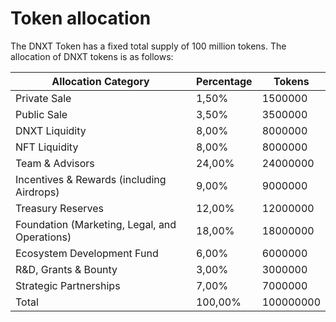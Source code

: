 # Token allocation

The DNXT Token has a fixed total supply of 100 million tokens. The allocation of DNXT tokens is as follows:

| Allocation Category                           | Percentage | Tokens    |
| --------------------------------------------- | ---------- | --------- |
| Private Sale                                  | 1,50%      | 1500000   |
| Public Sale                                   | 3,50%      | 3500000   |
| DNXT Liquidity                                | 8,00%      | 8000000   |
| NFT Liquidity                                 | 8,00%      | 8000000   |
| Team & Advisors                               | 24,00%     | 24000000  |
| Incentives & Rewards (including Airdrops)     | 9,00%      | 9000000   |
| Treasury Reserves                             | 12,00%     | 12000000  |
| Foundation (Marketing, Legal, and Operations) | 18,00%     | 18000000  |
| Ecosystem Development Fund                    | 6,00%      | 6000000   |
| R\&D, Grants & Bounty                         | 3,00%      | 3000000   |
| Strategic Partnerships                        | 7,00%      | 7000000   |
| Total                                         | 100,00%    | 100000000 |
